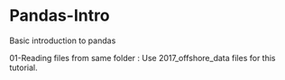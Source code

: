 # Pandas-Intro
Basic introduction to pandas

01-Reading files from same folder : Use 2017_offshore_data files for this tutorial.
